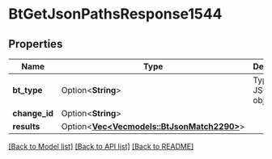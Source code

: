 # BtGetJsonPathsResponse1544

## Properties

Name | Type | Description | Notes
------------ | ------------- | ------------- | -------------
**bt_type** | Option<**String**> | Type of JSON object. | [optional]
**change_id** | Option<**String**> |  | [optional]
**results** | Option<[**Vec<Vec<models::BtJsonMatch2290>>**](Vec.md)> |  | [optional]

[[Back to Model list]](../README.md#documentation-for-models) [[Back to API list]](../README.md#documentation-for-api-endpoints) [[Back to README]](../README.md)


